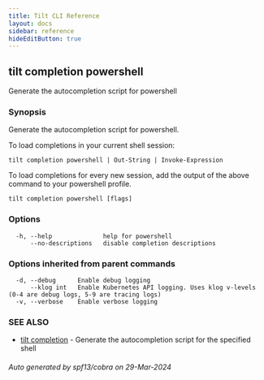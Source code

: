 ```yaml
---
title: Tilt CLI Reference
layout: docs
sidebar: reference
hideEditButton: true
---
```

## tilt completion powershell

Generate the autocompletion script for powershell

### Synopsis

Generate the autocompletion script for powershell.

To load completions in your current shell session:

	tilt completion powershell | Out-String | Invoke-Expression

To load completions for every new session, add the output of the above command
to your powershell profile.


```
tilt completion powershell [flags]
```

### Options

```
  -h, --help              help for powershell
      --no-descriptions   disable completion descriptions
```

### Options inherited from parent commands

```
  -d, --debug      Enable debug logging
      --klog int   Enable Kubernetes API logging. Uses klog v-levels (0-4 are debug logs, 5-9 are tracing logs)
  -v, --verbose    Enable verbose logging
```

### SEE ALSO

* [tilt completion](tilt_completion.html)	 - Generate the autocompletion script for the specified shell

###### Auto generated by spf13/cobra on 29-Mar-2024
